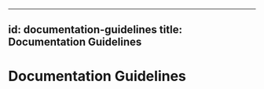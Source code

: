<!--
 Copyright IBM Corp. All Rights Reserved.

 SPDX-License-Identifier: CC-BY-4.0
 -->
---
id: documentation-guidelines
title: Documentation Guidelines
--- 

# Documentation Guidelines